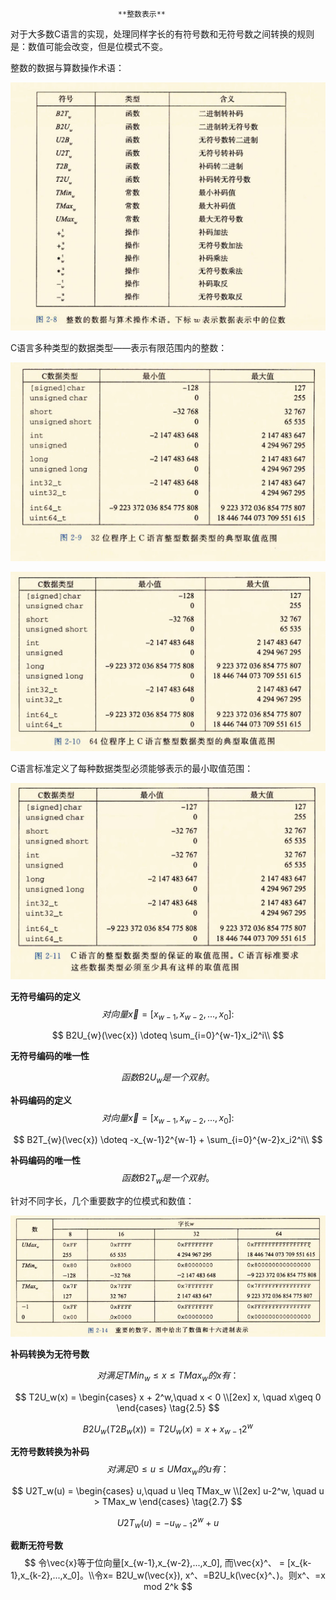 							**整数表示**





对于大多数C语言的实现，处理同样字长的有符号数和无符号数之间转换的规则是：数值可能会改变，但是位模式不变。



整数的数据与算数操作术语：



![](..\img\整数操作术语.jpg)

C语言多种类型的数据类型——表示有限范围内的整数：



![](..\img\32位整数范围.jpg)

![](..\img\64位整数范围.jpg)

C语言标准定义了每种数据类型必须能够表示的最小取值范围：

![](..\img\最小取值范围.jpg)

<font style="font-weight:700;">无符号编码的定义</font>
$$
对向量\vec{x} = [x_{w - 1},x_{w - 2},...,x_{0}]:
$$

$$
B2U_{w}(\vec{x}) \doteq \sum_{i=0}^{w-1}x_i2^i\\
$$

<font style="font-weight:700;">无符号编码的唯一性</font>


$$
函数B2U_w是一个双射。
$$

<font style="font-weight:700;">补码编码的定义</font>
$$
对向量\vec{x} = [x_{w - 1},x_{w - 2},...,x_{0}]:
$$

$$
B2T_{w}(\vec{x}) \doteq -x_{w-1}2^{w-1} +  \sum_{i=0}^{w-2}x_i2^i\\
$$

<font style="font-weight:700;">补码编码的唯一性</font>
$$
函数B2T_w是一个双射。
$$


针对不同字长，几个重要数字的位模式和数值：

![](..\img\位模式和数值.jpg)



<font style="font-weight:700;">补码转换为无符号数</font>

$$
对满足TMin_w\leq x \leq TMax_w的x有：
$$

$$
T2U_w(x) =
\begin{cases}
x + 2^w,\quad x < 0 \\[2ex]
x, \quad x\geq 0
\end{cases}
\tag{2.5}
$$

$$
B2U_w(T2B_w(x)) = T2U_w(x) = x + x_{w-1}2^w \tag{2.6}
$$





<font style="font-weight:700;">无符号数转换为补码</font>
$$
对满足0\leq u \leq UMax_w的u有：
$$

$$
U2T_w(u) =
\begin{cases}
u,\quad u \leq TMax_w \\[2ex]
u-2^w, \quad u > TMax_w
\end{cases}
\tag{2.7}
$$


$$
U2T_w(u) = -u_{w-1}2^w + u \tag{2.8}
$$



<font style="font-weight:700;">截断无符号数</font>
$$
令\vec{x}等于位向量[x_{w-1},x_{w-2},...,x_0], 而\vec{x}^、 = [x_{k-1},x_{k-2},...,x_0]。\\令x=
B2U_w(\vec{x}),    x^、=B2U_k(\vec{x}^、)。则x^、=x mod 2^k
$$
